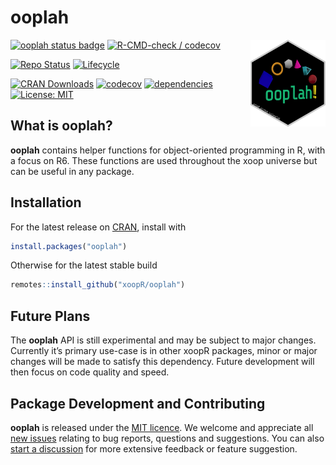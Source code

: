 ooplah
================

<img src="man/figures/logo.png" align="right" alt="" width="120" />

[![ooplah status badge](https://raphaels1.r-universe.dev/badges/ooplah)](https://raphaels1.r-universe.dev)
[![R-CMD-check /
codecov](https://github.com/xoopR/ooplah/actions/workflows/check-covr.yml/badge.svg?branch=main)](https://github.com/xoopR/ooplah/actions/workflows/check-covr.yml)

[![Repo
Status](https://www.repostatus.org/badges/latest/active.svg)](https://github.com/xoopR/ooplah)
[![Lifecycle](https://lifecycle.r-lib.org/articles/figures/lifecycle-experimental.svg)](https://github.com/xoopR/ooplah)

[![CRAN
Downloads](https://cranlogs.r-pkg.org/badges/grand-total/ooplah)](https://cran.r-project.org/package=ooplah)
[![codecov](https://app.codecov.io/gh/xoopR/ooplah/branch/main/graph/badge.svg)](https://app.codecov.io/gh/xoopR/ooplah)
[![dependencies](https://tinyverse.netlify.com/badge/ooplah)](https://CRAN.R-project.org/package=ooplah)
[![License:
MIT](https://img.shields.io/badge/License-MIT-yellow.svg)](https://opensource.org/licenses/MIT)

## What is ooplah?

**ooplah** contains helper functions for object-oriented programming in
R, with a focus on R6. These functions are used throughout the xoop
universe but can be useful in any package.

## Installation

For the latest release on
[CRAN](https://CRAN.R-project.org/package=ooplah), install with

``` r
install.packages("ooplah")
```

Otherwise for the latest stable build

``` r
remotes::install_github("xoopR/ooplah")
```

## Future Plans

The **ooplah** API is still experimental and may be subject to major
changes. Currently it’s primary use-case is in other xoopR packages,
minor or major changes will be made to satisfy this dependency. Future
development will then focus on code quality and speed.

## Package Development and Contributing

**ooplah** is released under the [MIT
licence](https://opensource.org/licenses/MIT). We welcome and appreciate
all [new issues](https://github.com/xoopR/ooplah/issues) relating to bug
reports, questions and suggestions. You can also [start a
discussion](https://github.com/xoopR/ooplah/discussions) for more
extensive feedback or feature suggestion.

